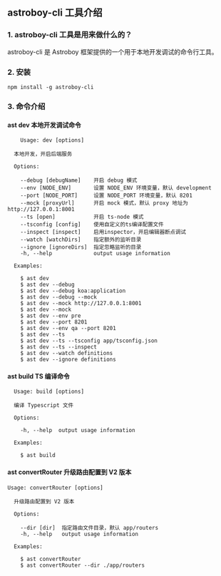 ## astroboy-cli 工具介绍

### 1. astroboy-cli 工具是用来做什么的？

astroboy-cli 是 Astroboy 框架提供的一个用于本地开发调试的命令行工具。

### 2. 安装

```
npm install -g astroboy-cli
```

### 3. 命令介绍

#### ast dev 本地开发调试命令

```
    Usage: dev [options]

  本地开发，开启后端服务

  Options:

    --debug [debugName]    开启 debug 模式
    --env [NODE_ENV]       设置 NODE_ENV 环境变量，默认 development
    --port [NODE_PORT]     设置 NODE_PORT 环境变量，默认 8201
    --mock [proxyUrl]      开启 mock 模式，默认 proxy 地址为 http://127.0.0.1:8001
    --ts [open]            开启 ts-node 模式
    --tsconfig [config]    使用自定义的ts编译配置文件
    --inspect [inspect]    启用inspector，开启编辑器断点调试
    --watch [watchDirs]    指定额外的监听目录
    --ignore [ignoreDirs]  指定忽略监听的目录
    -h, --help             output usage information

  Examples:

    $ ast dev
    $ ast dev --debug
    $ ast dev --debug koa:application
    $ ast dev --debug --mock
    $ ast dev --mock http://127.0.0.1:8001
    $ ast dev --mock
    $ ast dev --env pre
    $ ast dev --port 8201
    $ ast dev --env qa --port 8201
    $ ast dev --ts
    $ ast dev --ts --tsconfig app/tsconfig.json
    $ ast dev --ts --inspect
    $ ast dev --watch definitions
    $ ast dev --ignore definitions
```

#### ast build TS 编译命令

```
  Usage: build [options]

  编译 Typescript 文件

  Options:

    -h, --help  output usage information

  Examples:

    $ ast build
```

#### ast convertRouter 升级路由配置到 V2 版本

```
Usage: convertRouter [options]

  升级路由配置到 V2 版本

  Options:

    --dir [dir]  指定路由文件目录，默认 app/routers
    -h, --help   output usage information

  Examples:

    $ ast convertRouter
    $ ast convertRouter --dir ./app/routers
```
